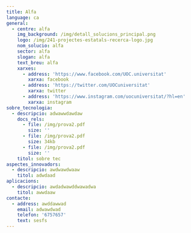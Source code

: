 ```yaml
---
title: Alfa
language: ca
general:
  - centre: alfa
    img_background: /img/detall_solucions_principal.png
    logo: /img/241-projectes-estatals-recerca-logo.jpg
    nom_solucio: alfa
    sector: alfa
    slogan: alfa
    text_breu: alfa
    xarxes:
      - address: 'https://www.facebook.com/UOC.universitat'
        xarxa: facebook
      - address: 'https://twitter.com/UOCuniversitat'
        xarxa: twitter
      - address: 'https://www.instagram.com/uocuniversitat/?hl=en'
        xarxa: instagram 
sobre_tecnologia:
  - descripcio: adwawwdawdaw
    docs_rels:
      - file: /img/prova2.pdf
        size: ''
      - file: /img/prova2.pdf
        size: 34kb
      - file: /img/prova2.pdf
        size: ''
    titol: sobre tec
aspectes_innovadors:
  - descripcio: awdwawdwaaw
    titol: adwdaad
aplicacions:
  - descripcio: awdadwawddwawadwa
    titol: awwdaaw
contacte:
  - address: awddawwad
    email: adwawdwad
    telefon: '6757657'
    text: sesfs
---
```


